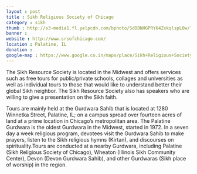 ```yaml
---
layout : post
title : Sikh Religious Society of Chicago
category : sikh
thumb : http://s3-media1.fl.yelpcdn.com/bphoto/SdDDNHGPRY64ZxkqlspL0w/ls.jpg
banner : 
website : http://www.srsofchicago.com/
location : Palatine, IL
donation : 
google-map : https://www.google.co.in/maps/place/Sikh+Religious+Society+of+Chicago/@42.1310202,-88.0757618,15z/data=!4m2!3m1!1s0x0:0x7c495fc646a26fdb?sa=X&ved=0CIwBEPwSKAAwDmoVChMI08XVwbjBxwIVVgSOCh2j-AEF
---
```


The Sikh Resource Society is located in the Midwest and offers services such as free tours for public/private schools, collages and universities as well as individual tours to those that would like to understand better their global Sikh neighbor. The Sikh Resource Society also has speakers who are willing to give a presentation on the Sikh faith.

Tours are mainly held at the Gurdwara Sahib that is located at 1280 Winnetka Street, Palatine, IL; on a campus spread over fourteen acres of land at a prime location in Chicago&#8217;s metropolitan area. The Palatine Gurdwara is the oldest Gurdwara in the Midwest, started in 1972. In a seven day a week religious program, devotees visit the Gurdwara Sahib to make prayers, listen to the Sikh religious hymns (Kirtan), and discourses on spirituality.Tours are conducted at a nearby Gurdwara, including Palatine (Sikh Religious Society of Chicago), Wheaton (Illinois Sikh Community Center), Devon (Devon Gurdwara Sahib), and other Gurdwaras (Sikh place of worship) in the region.